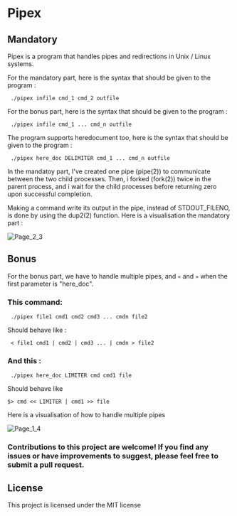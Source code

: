 # Pipex
## Mandatory
Pipex is a program that handles pipes and redirections in Unix / Linux systems.

For the mandatory part, here is the syntax that should be given to the program :
```
 ./pipex infile cmd_1 cmd_2 outfile
 ```
 
For the bonus part, here is the syntax that should be given to the program :
```
 ./pipex infile cmd_1 ... cmd_n outfile
 ```
 
The program supports heredocument too, here is the syntax that should be given to the program :
```
 ./pipex here_doc DELIMITER cmd_1 ... cmd_n outfile
 ```
 
In the mandatoy part, I've created one pipe (pipe(2)) to communicate between the two child processes. Then, i forked (fork(2)) twice in the parent process, and i wait for the child processes before returning zero upon successful completion.

Making a command write its output in the pipe, instead of STDOUT_FILENO, is done by using the dup2(2) function.
Here is a visualisation the mandatory part :

![Page_2_3](https://user-images.githubusercontent.com/115739322/226490616-32166bc2-e2c7-4d64-a587-e4fed3b45c85.png)

## Bonus
For the bonus part, we have to handle multiple pipes, and `«` and `»` when the first parameter is "here_doc".

### This command:
```
 ./pipex file1 cmd1 cmd2 cmd3 ... cmdn file2
 ```
 
Should behave like :
```
 < file1 cmd1 | cmd2 | cmd3 ... | cmdn > file2
 ```
### And this :

```
 ./pipex here_doc LIMITER cmd cmd1 file
 ```
Should behave like
```
$> cmd << LIMITER | cmd1 >> file
```
Here is a visualisation of how to handle multiple pipes

![Page_1_4](https://user-images.githubusercontent.com/115739322/227705339-e15003c5-fde2-4436-98b3-8912e3870d32.png)

### Contributions to this project are welcome! If you find any issues or have improvements to suggest, please feel free to submit a pull request.
## License
This project is licensed under the MIT license
